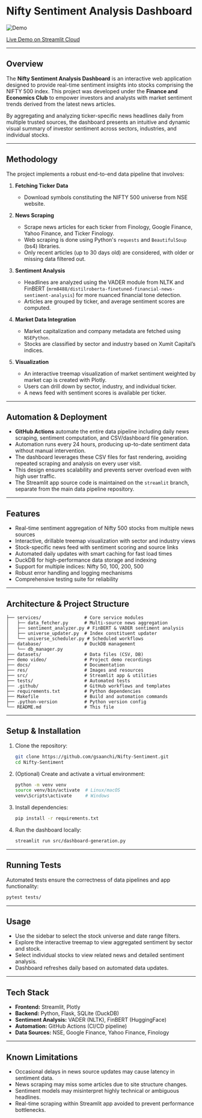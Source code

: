 
# Nifty Sentiment Analysis Dashboard

![Demo]((https://raw.githubusercontent.com/gaurangpalekar/News-Sentiment-Analysis/refs/heads/main/Demo.png))

[Live Demo on Streamlit Cloud](https://nifty50prediction-gcy7rgascn34iwdty9nnjq.streamlit.app/)

---

## Overview

The **Nifty Sentiment Analysis Dashboard** is an interactive web application designed to provide real-time sentiment insights into stocks comprising the NIFTY 500 index. This project was developed under the **Finance and Economics Club** to empower investors and analysts with market sentiment trends derived from the latest news articles.

By aggregating and analyzing ticker-specific news headlines daily from multiple trusted sources, the dashboard presents an intuitive and dynamic visual summary of investor sentiment across sectors, industries, and individual stocks.

---

## Methodology

The project implements a robust end-to-end data pipeline that involves:

1. **Fetching Ticker Data**

   * Download symbols constituting the NIFTY 500 universe from NSE website.

2. **News Scraping**

   * Scrape news articles for each ticker from Finology, Google Finance, Yahoo Finance, and Ticker Finology.
   * Web scraping is done using Python's `requests` and `BeautifulSoup` (bs4) libraries.
   * Only recent articles (up to 30 days old) are considered, with older or missing data filtered out.

3. **Sentiment Analysis**

   * Headlines are analyzed using the VADER module from NLTK and FinBERT (`mrm8488/distilroberta-finetuned-financial-news-sentiment-analysis`) for more nuanced financial tone detection.
   * Articles are grouped by ticker, and average sentiment scores are computed.

4. **Market Data Integration**

   * Market capitalization and company metadata are fetched using `NSEPython`.
   * Stocks are classified by sector and industry based on Xumit Capital’s indices.

5. **Visualization**

   * An interactive treemap visualization of market sentiment weighted by market cap is created with Plotly.
   * Users can drill down by sector, industry, and individual ticker.
   * A news feed with sentiment scores is available per ticker.

---

## Automation & Deployment

* **GitHub Actions** automate the entire data pipeline including daily news scraping, sentiment computation, and CSV/dashboard file generation.
* Automation runs every 24 hours, producing up-to-date sentiment data without manual intervention.
* The dashboard leverages these CSV files for fast rendering, avoiding repeated scraping and analysis on every user visit.
* This design ensures scalability and prevents server overload even with high user traffic.
* The Streamlit app source code is maintained on the `streamlit` branch, separate from the main data pipeline repository.

---

## Features

* Real-time sentiment aggregation of Nifty 500 stocks from multiple news sources
* Interactive, drillable treemap visualization with sector and industry views
* Stock-specific news feed with sentiment scoring and source links
* Automated daily updates with smart caching for fast load times
* DuckDB for high-performance data storage and indexing
* Support for multiple indices: Nifty 50, 100, 200, 500
* Robust error handling and logging mechanisms
* Comprehensive testing suite for reliability

---

## Architecture & Project Structure

```
├── services/                # Core service modules
│   ├── data_fetcher.py      # Multi-source news aggregation
│   ├── sentiment_analyzer.py # FinBERT & VADER sentiment analysis
│   ├── universe_updater.py  # Index constituent updater
│   └── universe_scheduler.py # Scheduled workflows
├── database/                # DuckDB management
│   └── db_manager.py
├── datasets/                # Data files (CSV, DB)
├── demo video/              # Project demo recordings
├── docs/                    # Documentation
├── res/                     # Images and resources
├── src/                     # Streamlit app & utilities
├── tests/                   # Automated tests
├── .github/                 # GitHub workflows and templates
├── requirements.txt         # Python dependencies
├── Makefile                 # Build and automation commands
├── .python-version          # Python version config
└── README.md                # This file
```

---

## Setup & Installation

1. Clone the repository:

   ```bash
   git clone https://github.com/gsaanchi/Nifty-Sentiment.git
   cd Nifty-Sentiment
   ```

2. (Optional) Create and activate a virtual environment:

   ```bash
   python -m venv venv
   source venv/bin/activate  # Linux/macOS
   venv\Scripts\activate     # Windows
   ```

3. Install dependencies:

   ```bash
   pip install -r requirements.txt
   ```

4. Run the dashboard locally:

   ```bash
   streamlit run src/dashboard-generation.py
   ```

---

## Running Tests

Automated tests ensure the correctness of data pipelines and app functionality:

```bash
pytest tests/
```

---

## Usage

* Use the sidebar to select the stock universe and date range filters.
* Explore the interactive treemap to view aggregated sentiment by sector and stock.
* Select individual stocks to view related news and detailed sentiment analysis.
* Dashboard refreshes daily based on automated data updates.

---

## Tech Stack

* **Frontend:** Streamlit, Plotly
* **Backend:** Python, Flask, SQLite (DuckDB)
* **Sentiment Analysis:** VADER (NLTK), FinBERT (HuggingFace)
* **Automation:** GitHub Actions (CI/CD pipeline)
* **Data Sources:** NSE, Google Finance, Yahoo Finance, Finology

---

## Known Limitations

* Occasional delays in news source updates may cause latency in sentiment data.
* News scraping may miss some articles due to site structure changes.
* Sentiment models may misinterpret highly technical or ambiguous headlines.
* Real-time scraping within Streamlit app avoided to prevent performance bottlenecks.


